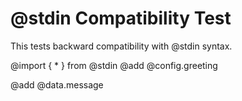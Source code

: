 # @stdin Compatibility Test

This tests backward compatibility with @stdin syntax.

@import { * } from @stdin
@add @config.greeting

@add @data.message